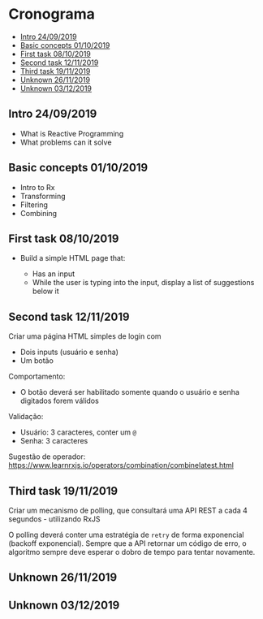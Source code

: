 # Cronograma

- [Intro 24/09/2019](#intro-24092019)
- [Basic concepts 01/10/2019](#basic-concepts-01102019)
- [First task 08/10/2019](#first-task-08102019)
- [Second task 12/11/2019](#second-task-12112019)
- [Third task 19/11/2019](#third-task-19112019)
- [Unknown 26/11/2019](#unknown-26112019)
- [Unknown 03/12/2019](#unknown-03122019)

## Intro 24/09/2019

* What is Reactive Programming
* What problems can it solve

## Basic concepts 01/10/2019

* Intro to Rx
* Transforming
* Filtering
* Combining

## First task 08/10/2019

* Build a simple HTML page that:

    * Has an input
    * While the user is typing into the input, display a list of suggestions below it 

## Second task 12/11/2019

Criar uma página HTML simples de login com

* Dois inputs (usuário e senha)
* Um botão

Comportamento:

* O botão deverá ser habilitado somente quando o usuário e senha digitados forem válidos

Validação:

* Usuário: 3 caracteres, conter um `@`
* Senha: 3 caracteres

Sugestão de operador:
https://www.learnrxjs.io/operators/combination/combinelatest.html

## Third task 19/11/2019

Criar um mecanismo de polling, que consultará uma API REST a cada 4 segundos - utilizando RxJS

O polling deverá conter uma estratégia de `retry` de forma exponencial (backoff exponencial). Sempre que a API retornar um código de erro, o algoritmo sempre deve esperar o dobro de tempo para tentar novamente.

## Unknown 26/11/2019

## Unknown 03/12/2019
